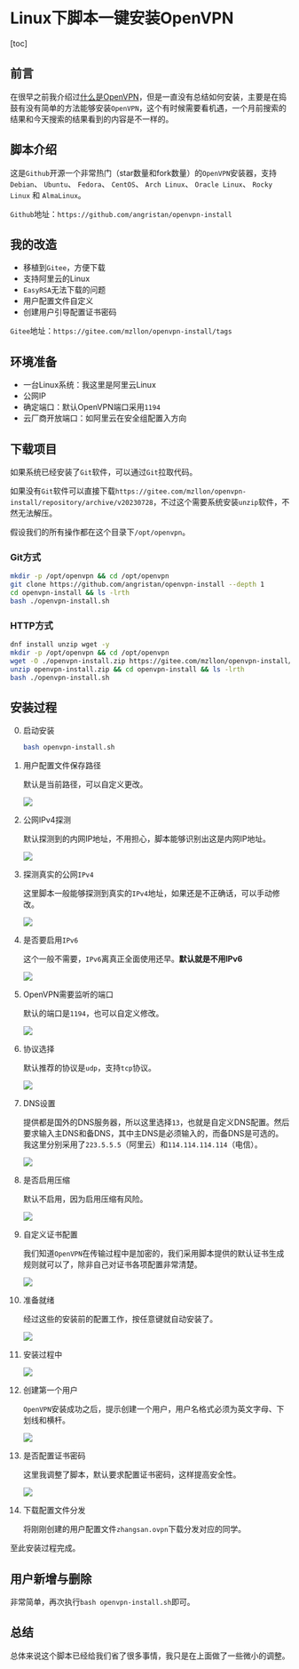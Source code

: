 # Linux下脚本一键安装OpenVPN

[toc]

## 前言

在很早之前我介绍过[什么是OpenVPN](../05/D02-%E4%BB%80%E4%B9%88%E6%98%AFOpenVPN.md)，但是一直没有总结如何安装，主要是在捣鼓有没有简单的方法能够安装`OpenVPN`，这个有时候需要看机遇，一个月前搜索的结果和今天搜索的结果看到的内容是不一样的。

## 脚本介绍

这是`Github`开源一个非常热门（star数量和fork数量）的`OpenVPN`安装器，支持`Debian`、 `Ubuntu`、 `Fedora`、 `CentOS`、 `Arch Linux`、 `Oracle Linux`、 `Rocky Linux` 和 `AlmaLinux`。

`Github`地址：`https://github.com/angristan/openvpn-install`

## 我的改造

* 移植到`Gitee`，方便下载
* 支持阿里云的Linux
* `EasyRSA`无法下载的问题
* 用户配置文件自定义
* 创建用户引导配置证书密码

`Gitee`地址：`https://gitee.com/mzllon/openvpn-install/tags`

## 环境准备

* 一台Linux系统：我这里是阿里云Linux
* 公网IP
* 确定端口：默认OpenVPN端口采用`1194`
* 云厂商开放端口：如阿里云在安全组配置入方向

## 下载项目

如果系统已经安装了`Git`软件，可以通过`Git`拉取代码。

如果没有`Git`软件可以直接下载`https://gitee.com/mzllon/openvpn-install/repository/archive/v20230728`，不过这个需要系统安装`unzip`软件，不然无法解压。

假设我们的所有操作都在这个目录下`/opt/openvpn`。

### Git方式

```sh
mkdir -p /opt/openvpn && cd /opt/openvpn
git clone https://github.com/angristan/openvpn-install --depth 1
cd openvpn-install && ls -lrth
bash ./openvpn-install.sh
```

### HTTP方式

```sh
dnf install unzip wget -y
mkdir -p /opt/openvpn && cd /opt/openvpn
wget -O ./openvpn-install.zip https://gitee.com/mzllon/openvpn-install/repository/archive/v20230728
unzip openvpn-install.zip && cd openvpn-install && ls -lrth
bash ./openvpn-install.sh
```

## 安装过程

0. 启动安装

    ```sh
    bash openvpn-install.sh
    ```

1. 用户配置文件保存路径

    默认是当前路径，可以自定义更改。

    ![](./images/04-1-user-ovpn-location.png)

2. 公网IPv4探测

    默认探测到的内网IP地址，不用担心，脚本能够识别出这是内网IP地址。

    ![](./images/04-2-ipv4.png)

3. 探测真实的公网`IPv4`

    这里脚本一般能够探测到真实的`IPv4`地址，如果还是不正确话，可以手动修改。

    ![](./images/04-3-ipv4.png)

4. 是否要启用`IPv6`

    这个一般不需要，`IPv6`离真正全面使用还早。**默认就是不用IPv6**

    ![](./images/04-4-ipv6.png)

5. OpenVPN需要监听的端口

    默认的端口是`1194`，也可以自定义修改。

    ![](./images/04-5-listen-port.png)

6. 协议选择

    默认推荐的协议是`udp`，支持`tcp`协议。

    ![](./images/04-6-protocol.png)

7. DNS设置

    提供都是国外的DNS服务器，所以这里选择`13`，也就是自定义DNS配置。然后要求输入主DNS和备DNS，其中主DNS是必须输入的，而备DNS是可选的。我这里分别采用了`223.5.5.5`（阿里云）和`114.114.114.114`（电信）。

    ![](./images/04-7-dns.png)

8. 是否启用压缩

    默认不启用，因为启用压缩有风险。

    ![](./images/04-8-compression.png)

9. 自定义证书配置

    我们知道`OpenVPN`在传输过程中是加密的，我们采用脚本提供的默认证书生成规则就可以了，除非自己对证书各项配置非常清楚。

    ![](./images/04-9-custom-encryption.png)

10. 准备就绪

    经过这些的安装前的配置工作，按任意键就自动安装了。

    ![](./images/04-10-continue.png)

11. 安装过程中

    ![](./images/04-11-installing.png)

12. 创建第一个用户

    `OpenVPN`安装成功之后，提示创建一个用户，用户名格式必须为英文字母、下划线和横杆。

    ![](./images/04-12-add-client-name.png)

13. 是否配置证书密码

    这里我调整了脚本，默认要求配置证书密码，这样提高安全性。

    ![](./images/04-13-add-client-password.png)

14. 下载配置文件分发

    将刚刚创建的用户配置文件`zhangsan.ovpn`下载分发对应的同学。

至此安装过程完成。

## 用户新增与删除

非常简单，再次执行`bash openvpn-install.sh`即可。

## 总结

总体来说这个脚本已经给我们省了很多事情，我只是在上面做了一些微小的调整。

